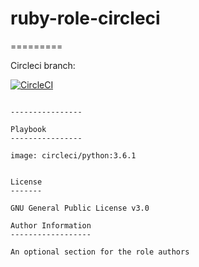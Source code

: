 # ruby-role-circleci


=========

Circleci  branch:

[![CircleCI](https://circleci.com/gh/githubfoam/ruby-role-circleci/tree/master.svg?style=svg)](https://circleci.com/gh/githubfoam/ruby-role-circleci/tree/master)

~~~~

----------------

Playbook
----------------

image: circleci/python:3.6.1


License
-------

GNU General Public License v3.0

Author Information
------------------

An optional section for the role authors

~~~~
